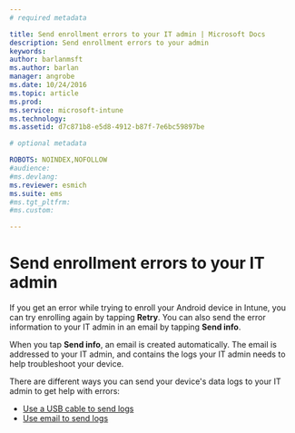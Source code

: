 ```yaml
---
# required metadata

title: Send enrollment errors to your IT admin | Microsoft Docs
description: Send enrollment errors to your admin
keywords:
author: barlanmsftms.author: barlan
manager: angrobe
ms.date: 10/24/2016
ms.topic: article
ms.prod:
ms.service: microsoft-intune
ms.technology:
ms.assetid: d7c871b8-e5d8-4912-b87f-7e6bc59897be

# optional metadata

ROBOTS: NOINDEX,NOFOLLOW
#audience:
#ms.devlang:
ms.reviewer: esmich
ms.suite: ems
#ms.tgt_pltfrm:
#ms.custom:

---
```



# Send enrollment errors to your IT admin

If you get an error while trying to enroll your Android device in Intune, you can try enrolling again by tapping **Retry**. You can also send the error information to your IT admin in an email by tapping **Send info**.

When you tap **Send info**, an email is created automatically. The email is addressed to your IT admin, and  contains the logs your IT admin needs to help troubleshoot your device.

There are different ways you can send your device's data logs to your IT admin to get help with errors:

- [Use a USB cable to send logs](send-diagnostic-data-logs-to-your-it-administrator-using-a-usb-cable-android.md)
- [Use email to send logs](send-diagnostic-data-logs-to-your-it-administrator-using-email-android.md)
